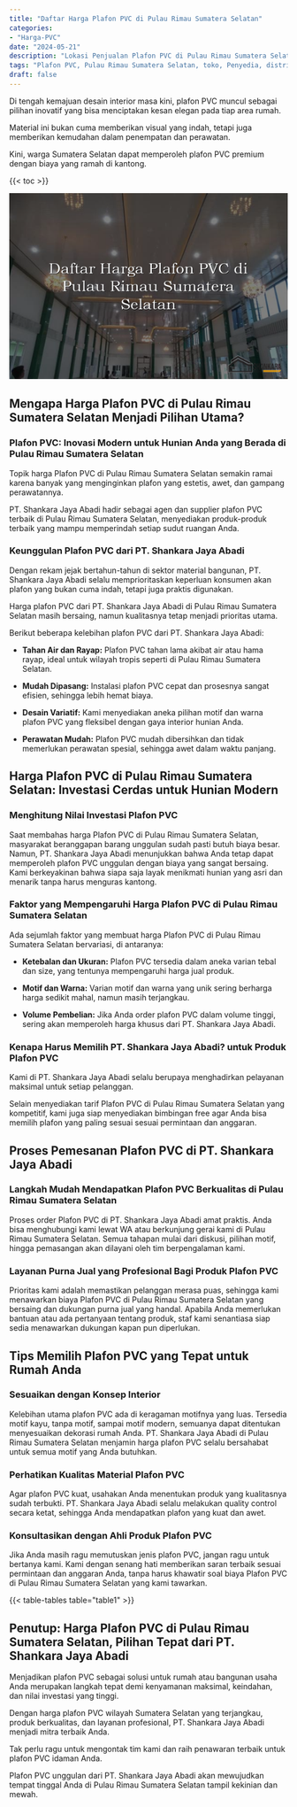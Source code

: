 ```yaml
---
title: "Daftar Harga Plafon PVC di Pulau Rimau Sumatera Selatan"
categories: 
- "Harga-PVC"
date: "2024-05-21"
description: "Lokasi Penjualan Plafon PVC di Pulau Rimau Sumatera Selatan bagi tempat tinggal, office, dan ritel. Material terbaik, pilihan motif, pilihan warna modern, beserta layanan instalasi ditangani oleh tim berpengalaman dan kepastian resmi!|Layanan penyediaan Plafon PVC di Pulau Rimau Sumatera Selatan untuk keperluan hunian, office, maupun gerai, beserta produk unggulan dan instalasi oleh tenaga ahli profesional serta garansi resmi.|Solusi Plafon PVC di Pulau Rimau Sumatera Selatan yang terpercaya untuk tempat tinggal, kantor, serta ritel, bersama material unggulan dan pemasangan dikerjakan oleh tenaga ahli berpengalaman serta kepastian resmi.|Penjualan Plafon PVC di Pulau Rimau Sumatera Selatan bagi rumah, perkantoran, serta toko, dengan panel terbaik dan pemasangan oleh teknisi ahli, dilengkapi beserta jaminan resmi.}"
tags: "Plafon PVC, Pulau Rimau Sumatera Selatan, toko, Penyedia, distributor"
draft: false
---
```


Di tengah kemajuan desain interior masa kini, plafon PVC muncul sebagai pilihan inovatif yang bisa menciptakan kesan elegan pada tiap area rumah.

Material ini bukan cuma memberikan visual yang indah, tetapi juga memberikan kemudahan dalam penempatan dan perawatan.

Kini, warga Sumatera Selatan dapat memperoleh plafon PVC premium dengan biaya yang ramah di kantong.

{{< toc >}}

![Daftar Harga Plafon PVC di Pulau Rimau Sumatera Selatan](/images/Harga-PVC/Daftar-Harga-Plafon-PVC-di-Pulau-Rimau-Sumatera-Selatan.png)


## Mengapa Harga Plafon PVC di Pulau Rimau Sumatera Selatan Menjadi Pilihan Utama?

### Plafon PVC: Inovasi Modern untuk Hunian Anda yang Berada di Pulau Rimau Sumatera Selatan

Topik harga Plafon PVC di Pulau Rimau Sumatera Selatan semakin ramai karena banyak yang menginginkan plafon yang estetis, awet, dan gampang perawatannya.

PT. Shankara Jaya Abadi hadir sebagai agen dan supplier plafon PVC terbaik di Pulau Rimau Sumatera Selatan, menyediakan produk-produk terbaik yang mampu memperindah setiap sudut ruangan Anda.

### Keunggulan Plafon PVC dari PT. Shankara Jaya Abadi

Dengan rekam jejak bertahun-tahun di sektor material bangunan, PT. Shankara Jaya Abadi selalu memprioritaskan keperluan konsumen akan plafon yang bukan cuma indah, tetapi juga praktis digunakan.

Harga plafon PVC dari PT. Shankara Jaya Abadi di Pulau Rimau Sumatera Selatan masih bersaing, namun kualitasnya tetap menjadi prioritas utama.

Berikut beberapa kelebihan plafon PVC dari PT. Shankara Jaya Abadi:

- **Tahan Air dan Rayap:** Plafon PVC tahan lama akibat air atau hama rayap, ideal untuk wilayah tropis seperti di Pulau Rimau Sumatera Selatan.

- **Mudah Dipasang:** Instalasi plafon PVC cepat dan prosesnya sangat efisien, sehingga lebih hemat biaya.

- **Desain Variatif:** Kami menyediakan aneka pilihan motif dan warna plafon PVC yang fleksibel dengan gaya interior hunian Anda.

- **Perawatan Mudah:** Plafon PVC mudah dibersihkan dan tidak memerlukan perawatan spesial, sehingga awet dalam waktu panjang.

## Harga Plafon PVC di Pulau Rimau Sumatera Selatan: Investasi Cerdas untuk Hunian Modern

### Menghitung Nilai Investasi Plafon PVC

Saat membahas harga Plafon PVC di Pulau Rimau Sumatera Selatan, masyarakat beranggapan barang unggulan sudah pasti butuh biaya besar. Namun, PT. Shankara Jaya Abadi menunjukkan bahwa Anda tetap dapat memperoleh plafon PVC unggulan dengan biaya yang sangat bersaing. Kami berkeyakinan bahwa siapa saja layak menikmati hunian yang asri dan menarik tanpa harus menguras kantong.

### Faktor yang Mempengaruhi Harga Plafon PVC di Pulau Rimau Sumatera Selatan

Ada sejumlah faktor yang membuat harga Plafon PVC di Pulau Rimau Sumatera Selatan bervariasi, di antaranya:

- **Ketebalan dan Ukuran:** Plafon PVC tersedia dalam aneka varian tebal dan size, yang tentunya mempengaruhi harga jual produk.

- **Motif dan Warna:** Varian motif dan warna yang unik sering berharga harga sedikit mahal, namun masih terjangkau.

- **Volume Pembelian:** Jika Anda order plafon PVC dalam volume tinggi, sering akan memperoleh harga khusus dari PT. Shankara Jaya Abadi.

### Kenapa Harus Memilih PT. Shankara Jaya Abadi? untuk Produk Plafon PVC

Kami di PT. Shankara Jaya Abadi selalu berupaya menghadirkan pelayanan maksimal untuk setiap pelanggan.

Selain menyediakan tarif Plafon PVC di Pulau Rimau Sumatera Selatan yang kompetitif, kami juga siap menyediakan bimbingan free agar Anda bisa memilih plafon yang paling sesuai sesuai permintaan dan anggaran.

## Proses Pemesanan Plafon PVC di PT. Shankara Jaya Abadi

### Langkah Mudah Mendapatkan Plafon PVC Berkualitas di Pulau Rimau Sumatera Selatan

Proses order Plafon PVC di PT. Shankara Jaya Abadi amat praktis. Anda bisa menghubungi kami lewat WA atau berkunjung gerai kami di Pulau Rimau Sumatera Selatan. Semua tahapan mulai dari diskusi, pilihan motif, hingga pemasangan akan dilayani oleh tim berpengalaman kami.

### Layanan Purna Jual yang Profesional Bagi Produk Plafon PVC

Prioritas kami adalah memastikan pelanggan merasa puas, sehingga kami menawarkan biaya Plafon PVC di Pulau Rimau Sumatera Selatan yang bersaing dan dukungan purna jual yang handal. Apabila Anda memerlukan bantuan atau ada pertanyaan tentang produk, staf kami senantiasa siap sedia menawarkan dukungan kapan pun diperlukan.

## Tips Memilih Plafon PVC yang Tepat untuk Rumah Anda

### Sesuaikan dengan Konsep Interior

Kelebihan utama plafon PVC ada di keragaman motifnya yang luas. Tersedia motif kayu, tanpa motif, sampai motif modern, semuanya dapat ditentukan menyesuaikan dekorasi rumah Anda. PT. Shankara Jaya Abadi di Pulau Rimau Sumatera Selatan menjamin harga plafon PVC selalu bersahabat untuk semua motif yang Anda butuhkan.

### Perhatikan Kualitas Material Plafon PVC

Agar plafon PVC kuat, usahakan Anda menentukan produk yang kualitasnya sudah terbukti. PT. Shankara Jaya Abadi selalu melakukan quality control secara ketat, sehingga Anda mendapatkan plafon yang kuat dan awet.

### Konsultasikan dengan Ahli Produk Plafon PVC

Jika Anda masih ragu memutuskan jenis plafon PVC, jangan ragu untuk bertanya kami. Kami dengan senang hati memberikan saran terbaik sesuai permintaan dan anggaran Anda, tanpa harus khawatir soal biaya Plafon PVC di Pulau Rimau Sumatera Selatan yang kami tawarkan.

{{< table-tables table="table1" >}}

## Penutup: Harga Plafon PVC di Pulau Rimau Sumatera Selatan, Pilihan Tepat dari PT. Shankara Jaya Abadi

Menjadikan plafon PVC sebagai solusi untuk rumah atau bangunan usaha Anda merupakan langkah tepat demi kenyamanan maksimal, keindahan, dan nilai investasi yang tinggi.

Dengan harga plafon PVC wilayah Sumatera Selatan yang terjangkau, produk berkualitas, dan layanan profesional, PT. Shankara Jaya Abadi menjadi mitra terbaik Anda.

Tak perlu ragu untuk mengontak tim kami dan raih penawaran terbaik untuk plafon PVC idaman Anda.

Plafon PVC unggulan dari PT. Shankara Jaya Abadi akan mewujudkan tempat tinggal Anda di Pulau Rimau Sumatera Selatan tampil kekinian dan mewah.